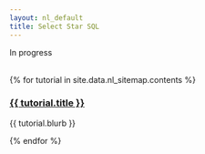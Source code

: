 ```yaml
---
layout: nl_default
title: Select Star SQL
---
```

<div class="index_content">
  <p>In progress</p>


  <br>
  {% for tutorial in site.data.nl_sitemap.contents %}
  <div class="index_section">
    <div class="index_section_title">
      <h3><a href="{{ tutorial.url }}">{{ tutorial.title }}</a></h3>
    </div>
    <p>{{ tutorial.blurb }}</p>
  </div>
  {% endfor %}
</div>
